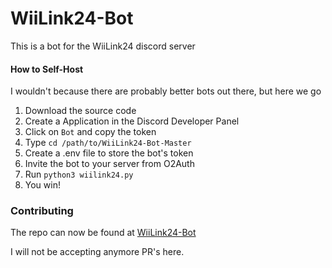 # WiiLink24-Bot
This is a bot for the WiiLink24 discord server

#### How to Self-Host

I wouldn't because there are probably better bots out there, but here we go

1. Download the source code
2. Create a Application in the Discord Developer Panel
3. Click on `Bot` and copy the token
4. Type `cd /path/to/WiiLink24-Bot-Master`
5. Create a .env file to store the bot's token
6. Invite the bot to your server from O2Auth
7. Run `python3 wiilink24.py`
8. You win!

### Contributing

The repo can now be found at [WiiLink24-Bot](https://github.com/WiiLink24/WiiLink24-Bot)

I will not be accepting anymore PR's here.
